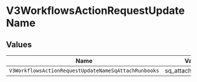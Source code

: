 # V3WorkflowsActionRequestUpdateName


## Values

| Name                                                 | Value                                                |
| ---------------------------------------------------- | ---------------------------------------------------- |
| `V3WorkflowsActionRequestUpdateNameSqAttachRunbooks` | sq_attach_runbooks                                   |